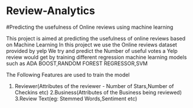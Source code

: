 # Review-Analytics
#Predicting the usefulness of Online reviews using machine learning

This project is aimed at predicting  the usefulness of online reviews based on Machine Learning
In this project we use the Online reviews dataset provided by yelp
We try and predict the Number of useful votes a Yelp review would get by training different 
regression machine learning models such as ADA BOOST,RANDOM FOREST REGRESSOR,SVM

The Following Features are used to  train the model

1. Reviewer(Attributes of the reviewer - Number of Stars,Number of Checkins etc)
2.Business(Attributes of the Business being reviewed)
3.Review Text(eg: Stemmed Words,Sentiment etc)


